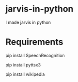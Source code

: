 # jarvis-in-python
I made jarvis in python

# Requirements 

pip install SpeechRecognition

pip install pyttsx3

pip install wikipedia 
